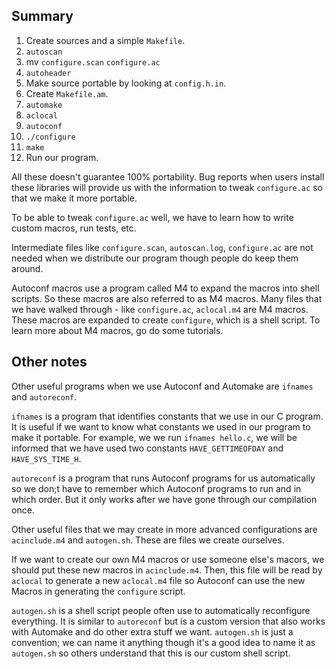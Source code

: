## Summary

1. Create sources and a simple `Makefile`.
2. `autoscan`
3. mv `configure.scan` `configure.ac`
4. `autoheader`
5. Make source portable by looking at `config.h.in`.
6. Create `Makefile.am`.
7. `automake`
8. `aclocal`
9. `autoconf`
10. `./configure`
11. `make`
12. Run our program.

All these doesn't guarantee 100% portability.  Bug reports when users install these libraries will provide us with the information to tweak `configure.ac` so that we make it more portable.

To be able to tweak `configure.ac` well, we have to learn how to write custom macros, run tests, etc.

Intermediate files like `configure.scan`, `autoscan.log`, `configure.ac` are not needed when we distribute our program though people do keep them around.

Autoconf macros use a program called M4 to expand the macros into shell scripts.  So these macros are also referred to as M4 macros.  Many files that we have walked through - like `configure.ac`, `aclocal.m4` are M4 macros.  These macros are expanded to create `configure`, which is a shell script.  To learn more about M4 macros, go do some tutorials.

## Other notes

Other useful programs when we use Autoconf and Automake are `ifnames` and `autoreconf`.

`ifnames` is a program that identifies constants that we use in our C program.  It is useful if we want to know what constants we used in our program to make it portable. For example, we we run `ifnames hello.c`, we will be informed that we have used two constants `HAVE_GETTIMEOFDAY` and `HAVE_SYS_TIME_H`.

`autoreconf` is a program that runs Autoconf programs for us automatically so we don;t have to remember which Autoconf programs to run and in which order.  But it only works after we have gone through our compilation once.

Other useful files that we may create in more advanced configurations are `acinclude.m4` and `autogen.sh`.  These are files we create ourselves.

If we want to create our own M4 macros or use someone else's macors, we should put these new macros in `acinclude.m4`. Then, this file will be read by `aclocal` to generate a new `aclocal.m4` file so Autoconf can use the new Macros in generating the `configure` script.

`autogen.sh` is a shell script people often use to automatically reconfigure everything.  It is similar to `autoreconf` but is a custom version that also works with Automake and do other extra stuff we want.  `autogen.sh` is just a convention; we can name it anything though it's a good idea to name it as `autogen.sh` so others understand that this is our custom shell script.
